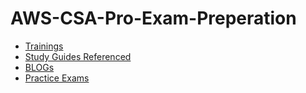 # AWS-CSA-Pro-Exam-Preperation

- [Trainings](trainings.md)
- [Study Guides Referenced](studyguides.md)
- [BLOGs](blogs.md)
- [Practice Exams](exams.md)